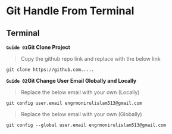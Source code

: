 # Git Handle From Terminal
## Terminal

**` Guide 01 `Git Clone Project**
>Copy the github repo link and replace with the below link
```
git clone https://github.com.....
```

**`` Guide 02 ``Git Change User Email Globally and Locally**
>Replace the below email with your own (Locally)
```
git config user.email engrmonirulislam513@gmail.com
```
>Replace the below email with your own (Globally)
```
git config --global user.email engrmonirulislam513@gmail.com
```